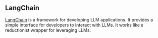 
## LangChain

[LangChain](https://python.langchain.com/docs/get_started/introduction) is a framework for developing LLM applications. 
It provides a simple interface for developers to interact with LLMs. It works like a reductionist wrapper for leveraging LLMs.

